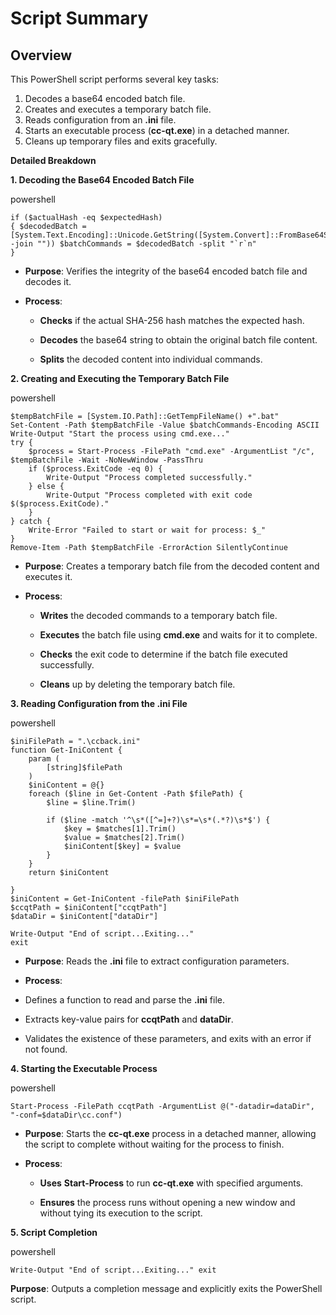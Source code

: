 # **Script Summary**

## **Overview**

This PowerShell script performs several key tasks:

1. Decodes a base64 encoded batch file.
2. Creates and executes a temporary batch file.
3. Reads configuration from an **.ini** file.
4. Starts an executable process (**cc-qt.exe**) in a detached manner.
5. Cleans up temporary files and exits gracefully.

**Detailed Breakdown**

**1. Decoding the Base64 Encoded Batch File**

powershell

```
if ($actualHash -eq $expectedHash)
{ $decodedBatch =
[System.Text.Encoding]::Unicode.GetString([System.Convert]::FromBase64String($encodedBatch
-join "")) $batchCommands = $decodedBatch -split "`r`n" 
}
```

- **Purpose**:
   Verifies the integrity of the base64 encoded batch file and decodes it.

- **Process**:
  
  - **Checks**
     if the actual SHA-256 hash matches the expected hash.
  
  - **Decodes**
     the base64 string to obtain the original batch file content.
  
  - **Splits**
     the decoded content into individual commands.

**2. Creating and Executing the Temporary Batch File**

powershell

```
$tempBatchFile = [System.IO.Path]::GetTempFileName() +".bat"
Set-Content -Path $tempBatchFile -Value $batchCommands-Encoding ASCII
Write-Output "Start the process using cmd.exe..."
try { 
    $process = Start-Process -FilePath "cmd.exe" -ArgumentList "/c", $tempBatchFile -Wait -NoNewWindow -PassThru
    if ($process.ExitCode -eq 0) {
        Write-Output "Process completed successfully."
    } else {
        Write-Output "Process completed with exit code $($process.ExitCode)."
    }
} catch {
    Write-Error "Failed to start or wait for process: $_"
} 
Remove-Item -Path $tempBatchFile -ErrorAction SilentlyContinue
```

- **Purpose**:
   Creates a temporary batch file from the decoded content and executes it.

- **Process**:
  
  - **Writes**
     the decoded commands to a temporary batch file.
  
  - **Executes**
     the batch file using **cmd.exe** and waits for it to complete.
  
  - **Checks**
     the exit code to determine if the batch file executed successfully.
  
  - **Cleans**
     up by deleting the temporary batch file.

**3. Reading Configuration from the .ini File**

powershell

```
$iniFilePath = ".\ccback.ini"
function Get-IniContent {
    param (
        [string]$filePath
    )
    $iniContent = @{}
    foreach ($line in Get-Content -Path $filePath) {
        $line = $line.Trim()

        if ($line -match '^\s*([^=]+?)\s*=\s*(.*?)\s*$') {
            $key = $matches[1].Trim()
            $value = $matches[2].Trim()
            $iniContent[$key] = $value
        }
    }
    return $iniContent

}
$iniContent = Get-IniContent -filePath $iniFilePath
$ccqtPath = $iniContent["ccqtPath"]
$dataDir = $iniContent["dataDir"]

Write-Output "End of script...Exiting..."
exit
```

- **Purpose**:
   Reads the **.ini** file to extract configuration parameters.

- **Process**:

- Defines
   a function to read and parse the **.ini** file.

- Extracts
   key-value pairs for **ccqtPath** and **dataDir**.

- Validates
   the existence of these parameters, and exits with an error if not found.

**4. Starting the Executable Process**

powershell

```
Start-Process -FilePath ccqtPath -ArgumentList @("-datadir=dataDir", "-conf=$dataDir\cc.conf")
```

- **Purpose**:
   Starts the **cc-qt.exe** process in a detached manner, allowing the
   script to complete without waiting for the process to finish.

- **Process**:
  
  - **Uses**
     **Start-Process** to run **cc-qt.exe** with specified arguments.
  
  - **Ensures**
     the process runs without opening a new window and without tying its
     execution to the script.

**5. Script Completion**

powershell

```
Write-Output "End of script...Exiting..." exit
```

**Purpose**:
Outputs a completion message and explicitly exits the PowerShell script.
